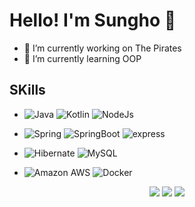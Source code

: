 Hello! I'm Sungho :wave:
===========
 - 💼 I’m currently working on The Pirates
 - 🌱 I’m currently learning OOP

## SKills
 - ![Java](https://img.shields.io/badge/Java-%23ED8B00.svg?&style=flat&logo=java&logoColor=white) 
![Kotlin](https://img.shields.io/badge/Kotlin-blueviolet?style=flat&logo=kotlin&logoColor=white)
![NodeJs](https://img.shields.io/badge/Node.js-339933?style=flat&logo=nodedotjs&logoColor=white) 

 - ![Spring](https://img.shields.io/badge/Spring%20-6DB33F.svg?&style=flat&logo=spring&logoColor=white) 
![SpringBoot](https://img.shields.io/badge/SpringBoot-6DB33F?style=flat&logo=springboot&logoColor=white)
![express](https://img.shields.io/badge/Express.js-000000?style=flat&logo=express&logoColor=white) 

- ![Hibernate](https://img.shields.io/badge/Hibernate-59666C?&style=flat&logo=hibernate&logoColor=white)
![MySQL](https://img.shields.io/badge/MySQL-4479A1.svg?&style=flat&logo=mysql&logoColor=white) 

- ![Amazon AWS](https://img.shields.io/badge/Amazon%20AWS-232F3E.svg?&style=flat&logo=amazon-aws&logoColor=white) 
![Docker](https://img.shields.io/badge/Docker-2496ED?style=flat&logo=docker&logoColor=white) 


<div align="center">
 <a href="https://star-ho.github.io/resume/" target="_blank"><img src="http://img.shields.io/badge/-Resume-102e6b?style=flat"/></a>
 <a href="http://star-ho.github.io" target="_blank"><img src="http://img.shields.io/badge/-Tech%20blog-black?style=flat&logo=github"/></a>
 <a href="https://www.linkedin.com/in/starho/0" target="_blank"><img src="https://img.shields.io/badge/LinkedIn-1DA1F2?logo=LinkedIn&logoColor=white"/></a>
</div>
